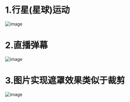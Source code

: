 # 1.行星(星球)运动
![image](https://github.com/ChangeStrong/iOSAnimation/blob/master/star2.gif)

# 2.直播弹幕
![image](https://github.com/ChangeStrong/iOSAnimation/blob/master/barrage.gif)
# 3.图片实现遮罩效果类似于裁剪
![image](https://github.com/ChangeStrong/iOSAnimation/blob/master/maskAnimation.gif)
